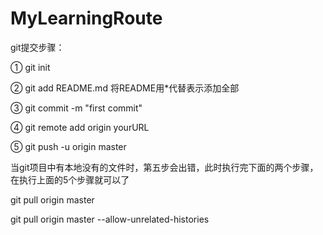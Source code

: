 # MyLearningRoute

git提交步骤：

① git init

② git add README.md 将README用*代替表示添加全部

③ git commit -m "first commit"

④ git remote add origin yourURL

⑤ git push -u origin master

当git项目中有本地没有的文件时，第五步会出错，此时执行完下面的两个步骤，在执行上面的5个步骤就可以了

git pull origin master

git pull origin master --allow-unrelated-histories
